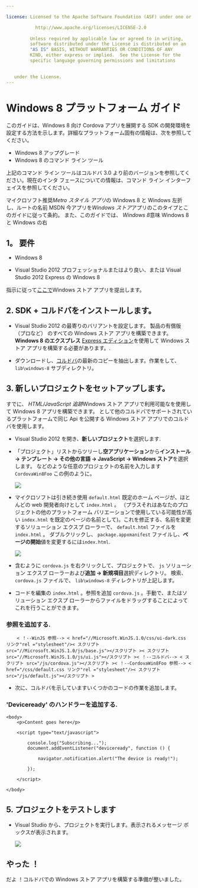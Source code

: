 ```yaml
---

license: Licensed to the Apache Software Foundation (ASF) under one or more contributor license agreements. See the NOTICE file distributed with this work for additional information regarding copyright ownership. The ASF licenses this file to you under the Apache License, Version 2.0 (the "License"); you may not use this file except in compliance with the License. You may obtain a copy of the License at

           http://www.apache.org/licenses/LICENSE-2.0
    
         Unless required by applicable law or agreed to in writing,
         software distributed under the License is distributed on an
         "AS IS" BASIS, WITHOUT WARRANTIES OR CONDITIONS OF ANY
         KIND, either express or implied.  See the License for the
         specific language governing permissions and limitations
    

   under the License.
---
```


# Windows 8 プラットフォーム ガイド

このガイドは、Windows 8 向け Cordova アプリを展開する SDK の開発環境を設定する方法を示します。詳細なプラットフォーム固有の情報は、次を参照してください。

*   Windows 8 アップグレード
*   Windows 8 のコマンド ライン ツール

上記のコマンド ライン ツールはコルドバ 3.0 より前のバージョンを参照してください。現在のインタ フェースについての情報は、コマンド ライン インターフェイスを参照してください。

マイクロソフト推奨*Metro スタイル アプリ*の Windows 8 と Windows 左折し、ルートの名前 MSDN 今アプリを*Windows ストア*アプリのこのタイプとこのガイドに従って条約。 また、このガイドでは、 *Windows 8*意味 Windows 8 と Windows の右

## 1。 要件

*   Windows 8

*   Visual Studio 2012 プロフェッショナルまたはより良い、または Visual Studio 2012 Express の Windows 8

指示に従って[ここで][1]Windows ストア アプリを提出します。

 [1]: http://www.windowsstore.com/

## 2. SDK + コルドバをインストールします。

*   Visual Studio 2012 の最寄りのバリアントを設定します。 製品の有償版 （プロなど） のすべての Windows ストア アプリを構築できます。 **Windows 8 のエクスプレス** [Express エディション][2]を使用して Windows ストア アプリを構築する必要があります。.

*   ダウンロードし、[コルドバ][3]の最新のコピーを抽出します。作業をして、 `lib\windows-8` サブディレクトリ。

 [2]: http://www.microsoft.com/visualstudio/eng/products/visual-studio-express-products
 [3]: http://phonegap.com/download

## 3. 新しいプロジェクトをセットアップします。

すでに、 *HTML/JavaScript 追跡*Windows ストア アプリで利用可能なを使用して Windows 8 アプリを構築できます。 として他のコルドバでサポートされているプラットフォームで同じ Api を公開する Windows ストア アプリでのコルドバを使用します。

*   Visual Studio 2012 を開き、**新しいプロジェクト**を選択します.

*   「プロジェクト」リストからツリーし**空アプリケーション**から**インストール → テンプレート → その他の言語 → JavaScript → Windows ストア**を選択します。 などのような任意のプロジェクトの名前を入力します `CordovaWin8Foo` この例のように。
    
    ![][4]

*   マイクロソフトは引き続き使用 `default.html` 既定のホーム ページが、ほとんどの web 開発者向けとして `index.html` 。 （プラスそれはあなたのプロジェクトの他のプラットフォーム バリエーションで使用している可能性が高い `index.html` を既定のページの名前として)。これを修正する、名前を変更するソリューション エクスプ ローラーで、 `default.html` ファイルを `index.html` 。 ダブルクリックし、 `package.appxmanifest` ファイルし、**ページの開始**値を変更するには`index.html`.
    
    ![][5]

*   含むように `cordova.js` を右クリックして、プロジェクトで、 `js` ソリューション エクスプ ローラーおよび**追加 → 新規項目**選択ディレクトリ。 検索、 `cordova.js` ファイルで、 `lib\windows-8` ディレクトリが上記します。

*   コードを編集の `index.html` 。参照を追加 `cordova.js` 。手動で、またはソリューション エクスプ ローラーからファイルをドラッグすることによってこれを行うことができます。

 [4]: img/guide/platforms/win8/wsnewproject.png
 [5]: img/guide/platforms/win8/wschangemanifest.png

### 参照を追加する.

        < ！--WinJS 参照--> < href="//Microsoft.WinJS.1.0/css/ui-dark.css リンク"rel ="stylesheet"/>< スクリプト src="//Microsoft.WinJS.1.0/js/base.js"></スクリプト >< スクリプト src="//Microsoft.WinJS.1.0/js/ui.js"></スクリプト >< ！--コルドバ--> < スクリプト src="/js/cordova.js"></スクリプト >< ！--CordovaWin8Foo 参照--> < href="/css/default.css リンク"rel ="stylesheet"/>< スクリプト src="/js/default.js"></スクリプト >
    

*   次に、コルドバを示していますいくつかのコードの作業を追加します。

### 'Deviceready' のハンドラーを追加する.

    <body>
        <p>Content goes here</p>
    
        <script type="text/javascript">
    
            console.log("Subscribing...");
            document.addEventListener("deviceready", function () {
    
                navigator.notification.alert("The device is ready!");
    
            });
    
        </script>
    
    </body>
    

## 5. プロジェクトをテストします

*   Visual Studio から、プロジェクトを実行します。表示されるメッセージ ボックスが表示されます。
    
    ![][6]

 [6]: img/guide/platforms/win8/wsalert.png

## やった ！

だよ ！コルドバでの Windows ストア アプリを構築する準備が整いました。